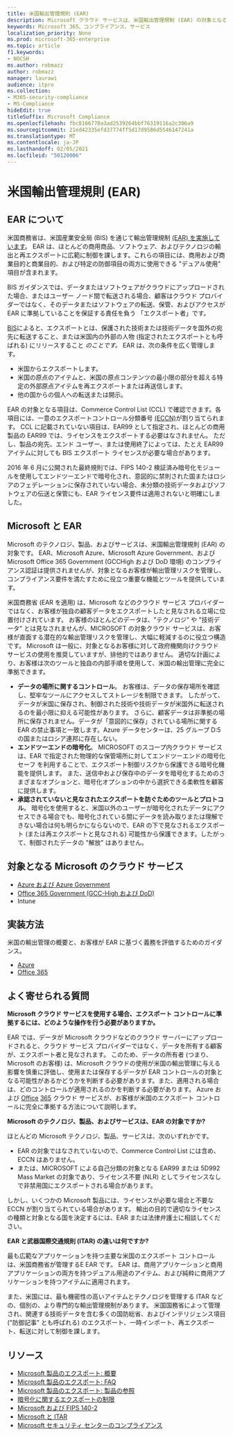 ```yaml
---
title: 米国輸出管理規則 (EAR)
description: Microsoft クラウド サービスは、米国輸出管理規制 (EAR) の対象となるお客様がコンプライアンス要件を満たして、輸出管理リスクを管理するのに役立ちます。
keywords: Microsoft 365、コンプライアンス、サービス
localization_priority: None
ms.prod: microsoft-365-enterprise
ms.topic: article
f1.keywords:
- NOCSH
ms.author: robmazz
author: robmazz
manager: laurawi
audience: itpro
ms.collection:
- M365-security-compliance
- MS-Compliance
hideEdit: true
titleSuffix: Microsoft Compliance
ms.openlocfilehash: fbc8166770a3ad2539264bbf76319116a2c306a9
ms.sourcegitcommit: 21ed42335efd37774ff5d17d9586d5546147241a
ms.translationtype: MT
ms.contentlocale: ja-JP
ms.lasthandoff: 02/05/2021
ms.locfileid: "50120006"
---
```

# <a name="us-export-administration-regulations-ear"></a>米国輸出管理規則 (EAR)

## <a name="about-the-ear"></a>EAR について

米国商務省は、米国産業安全局 (BIS) を通じて輸出管理規制 [(EAR) を実施しています](https://www.bis.doc.gov/)。 EAR は、ほとんどの商用商品、ソフトウェア、およびテクノロジの輸出と再エクスポートに広範に制御を課します。これらの項目には、商用および商業目的と商業目的、および特定の防御項目の両方に使用できる "デュアル使用" 項目が含まれます。

BIS ガイダンスでは、データまたはソフトウェアがクラウドにアップロードされた場合、またはユーザー ノード間で転送される場合、顧客はクラウド プロバイダーではなく、そのデータまたはソフトウェアの転送、保管、およびアクセスが EAR に準拠していることを保証する責任を負う 「エクスポート者」です。

[BIS](https://www.bis.doc.gov/index.php/documents/regulation-docs/412-part-734-scope-of-the-export-administration-regulations/file)によると、エクスポートとは、保護された技術または技術データを国外の宛先に転送すること、または米国内の外部の人物 (指定されたエクスポートとも呼ばれる) にリリースすること *のことです。* EAR は、次の条件を広く管理します。

- 米国からエクスポートします。
- 米国の原点のアイテムと、米国の原点コンテンツの最小限の部分を超える特定の外部原点アイテムを再エクスポートまたは再送信します。
- 他の国からの個人への転送または開示。

EAR の対象となる項目は、Commerce Control List (CCL) で確認できます。各項目には、一意のエクスポートコントロール分類番号 [(ECCN)](https://www.bis.doc.gov/index.php/licensing/commerce-control-list-classification/export-control-classification-number-eccn)が割り当てられます。 CCL に記載されていない項目は、EAR99 として指定され、ほとんどの商用製品の EAR99 では、ライセンスをエクスポートする必要はなされません。 ただし、製品の宛先、エンド ユーザー、または使用終了によっては、たとえ EAR99 アイテムに対しても BIS エクスポート ライセンスが必要な場合があります。

2016 年 6 月に公開された最終規則では、FIPS 140-2 検証済み暗号化モジュールを使用してエンドツーエンドで暗号化され、意図的に禁則された国またはロシアのフェデレーションに保存されていない場合、未分類の技術データおよびソフトウェアの伝送と保管にも、EAR ライセンス要件は適用されないと明確にしました。 [](https://www.federalregister.gov/documents/2016/06/03/2016-12734/revisions-to-definitions-in-the-export-administration-regulations)

## <a name="microsoft-and-the-ear"></a>Microsoft と EAR

Microsoft のテクノロジ、製品、およびサービスは、米国輸出管理規則 (EAR) の対象です。 EAR、Microsoft Azure、Microsoft Azure Government、および Microsoft Office 365 Government (GCCHigh および DoD 環境) のコンプライアンス認証は提供されませんが、対象となるお客様が輸出管理リスクを管理し、コンプライアンス要件を満たすために役立つ重要な機能とツールを提供しています。

米国商務省 (EAR を適用) は、Microsoft などのクラウド サービス プロバイダーではなく、お客様が独自の顧客データをエクスポートしたと見なされる立場に位置付けされています。 お客様のほとんどのデータは、"テクノロジ" や "技術データ" とは見なされませんが、MICROSOFT の対象クラウド サービスは、お客様が直面する潜在的な輸出管理リスクを管理し、大幅に軽減するのに役立つ構造です。 Microsoft は一般に、対象となるお客様に対して政府機関向けクラウド サービスの使用を推奨していますが、排他的ではありません。 適切な計画により、お客様は次のツールと独自の内部手順を使用して、米国の輸出管理に完全に準拠できます。

- **データの場所に関するコントロール**。 お客様は、データの保存場所を確認し、堅牢なツールにアクセスしてストレージを制限できます。 したがって、データが米国に保存され、制御された技術や技術データが米国外に転送されるのを最小限に抑える可能性があります。 さらに、顧客データは非準拠の場所に保存されません。データが「意図的に保存」されている場所に関する EAR の禁止事項と一致します。Azure データセンターは、25 グループ D:5 の国またはロシア連邦に存在しない。
- **エンドツーエンドの暗号化**。 MICROSOFT のスコープ内クラウド サービスは、EAR で指定された物理的な保管場所に対してエンドツーエンドの暗号化セーフ を利用することで、エクスポート制御リスクから保護できる暗号化機能を提供します。 また、送信中および[](https://aka.ms/Azure-Encryption-Overview)保存中のデータを暗号化するためのさまざまなオプションと、暗号化オプションの中から選択できる柔軟性を顧客に提供します。
- **承認されていないと見なされたエクスポートを防ぐためのツールとプロトコル**。 暗号化を使用すると、米国以外のユーザーが暗号化されたデータにアクセスできる場合でも、暗号化されている間にデータを読み取りまたは理解できない場合は何も明らかにならないので、EAR の下で見なされるエクスポート (または再エクスポートと見なされる) 可能性から保護できます。したがって、制御されたデータの "解放" はありません。

## <a name="microsoft-in-scope-cloud-services"></a>対象となる Microsoft のクラウド サービス

- [Azure および Azure Government](https://aka.ms/AzureCompliance)
- [Office 365 Government (GCC-High および DoD)](https://aka.ms/Office-365-Export-Controls)
- Intune

## <a name="how-to-implement"></a>実装方法

米国の輸出管理の概要と、お客様が EAR に基づく義務を評価するためのガイダンス。

- [Azure](https://aka.ms/Azure-Export-Controls)
- [Office 365](https://aka.ms/Office-365-Export-Controls)

## <a name="frequently-asked-questions"></a>よく寄せられる質問

**Microsoft クラウド サービスを使用する場合、エクスポート コントロールに準拠するには、どのような操作を行う必要がありますか。**

EAR では、データが Microsoft クラウドなどのクラウド サーバーにアップロードされると、クラウド サービス プロバイダーではなく、データを所有する顧客が、エクスポート者と見なされます。 このため、データの所有者 (つまり、Microsoft のお客様) は、Microsoft クラウドの使用が米国の輸出管理に与える影響を慎重に評価し、使用または保存するデータが EAR コントロールの対象となる可能性があるかどうかを判断する必要があります。また、適用される場合は、どのコントロールが適用されるのかを判断する必要があります。 Azure および [Office](https://servicetrust.microsoft.com/ViewPage/TrustDocuments?command=Download&downloadType=Document&downloadId=c24c11f2-2cd4-444a-9160-19762855ad3a&docTab=6d000410-c9e9-11e7-9a91-892aae8839ad_FAQ_and_White_Papers) [365](https://query.prod.cms.rt.microsoft.com/cms/api/am/binary/RE1s5kI) クラウド サービスが、お客様が米国のエクスポート コントロールに完全に準拠する方法について説明します。

**Microsoft のテクノロジ、製品、およびサービスは、EAR の対象ですか?**

ほとんどの Microsoft テクノロジ、製品、サービスは、次のいずれかです。

- EAR の対象ではなされていないので、Commerce Control List には含め、ECCN はありません。
- または、MICROSOFT による自己分類の対象となる EAR99 または 5D992 Mass Market の対象であり、ライセンス不要 (NLR) としてライセンスなしで非禁用国にエクスポートされる場合があります。

しかし、いくつかの Microsoft 製品には、ライセンスが必要な場合と不要な ECCN が割り当てられている場合があります。 輸出の目的で適切なライセンスの種類と対象となる国を決定するには、EAR または法律弁護士に相談してください。

**EAR と武器国際交通規則 (ITAR) の違いは何ですか?**

最も広範なアプリケーションを持つ主要な米国のエクスポート コントロールは、米国商務省が管理するE EAR です。 EAR は、商用アプリケーションと商用アプリケーションの両方を持つデュアル用途のアイテム、および純粋に商用アプリケーションを持つアイテムに適用されます。

また、米国には、最も機密性の高いアイテムとテクノロジを管理する ITAR などの、個別の、より専門的な輸出管理規制があります。 米国国務省によって管理され、関連する技術データを含む多くの国防総省、およびインテリジェンス項目 ("防御記事" とも呼ばれる) のエクスポート、一時インポート、再エクスポート、転送に対して制御を課します。

## <a name="resources"></a>リソース

- [Microsoft 製品のエクスポート: 概要](https://www.microsoft.com/exporting/overview.aspx)
- [Microsoft 製品のエクスポート: FAQ](https://www.microsoft.com/exporting/faq.aspx)
- [Microsoft 製品のエクスポート: 製品の参照](https://www.microsoft.com/exporting/exporting-information.aspx)
- [暗号化に関するエクスポートの制限](/windows/uwp/security/export-restrictions-on-cryptography)
- [Microsoft および FIPS 140-2](offering-fips-140-2.md)
- [Microsoft と ITAR](offering-itar.md)
- [Microsoft セキュリティ センターのコンプライアンス](https://www.microsoft.com/trust-center/compliance/compliance-overview)
